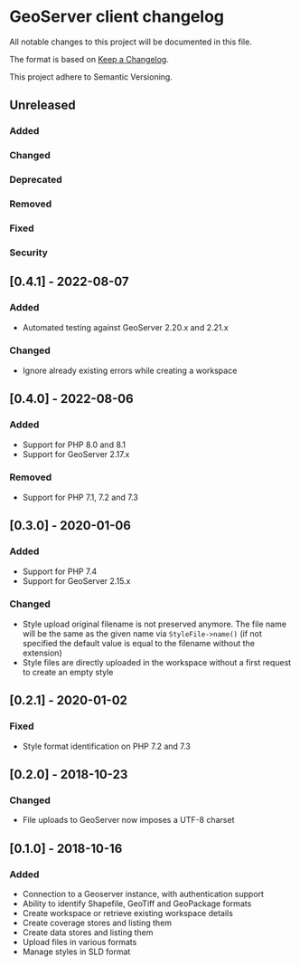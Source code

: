 # GeoServer client changelog

All notable changes to this project will be documented in this file.

The format is based on [Keep a Changelog](https://keepachangelog.com/en/1.0.0/).

This project adhere to Semantic Versioning.

## Unreleased

### Added
### Changed
### Deprecated
### Removed
### Fixed
### Security

## [0.4.1] - 2022-08-07

### Added

- Automated testing against GeoServer 2.20.x and 2.21.x

### Changed

- Ignore already existing errors while creating a workspace

## [0.4.0] - 2022-08-06

### Added

- Support for PHP 8.0 and 8.1
- Support for GeoServer 2.17.x

### Removed

- Support for PHP 7.1, 7.2 and 7.3

## [0.3.0] - 2020-01-06

### Added

- Support for PHP 7.4
- Support for GeoServer 2.15.x

### Changed

- Style upload original filename is not preserved anymore. The file name will be the same as the given name via `StyleFile->name()` 
  (if not specified the default value is equal to the filename without the extension)
- Style files are directly uploaded in the workspace without a first request to create an empty style

## [0.2.1] - 2020-01-02

### Fixed

- Style format identification on PHP 7.2 and 7.3

## [0.2.0] - 2018-10-23

### Changed

- File uploads to GeoServer now imposes a UTF-8 charset

## [0.1.0] - 2018-10-16

### Added

- Connection to a Geoserver instance, with authentication support
- Ability to identify Shapefile, GeoTiff and GeoPackage formats
- Create workspace or retrieve existing workspace details
- Create coverage stores and listing them
- Create data stores and listing them
- Upload files in various formats
- Manage styles in SLD format
